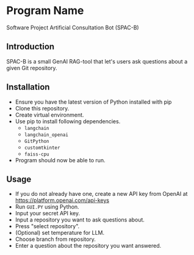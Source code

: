 # Program Name

Software Project Artificial Consultation Bot (SPAC-B)

## Introduction

SPAC-B is a small GenAI RAG-tool that let's users ask questions about a given Git repository. 

## Installation

- Ensure you have the latest version of Python installed with pip
- Clone this repository.
- Create virtual environment. 
- Use pip to install following dependencies.
    - ``langchain``
    - ``langchain_openai``
    - ``GitPython``
    - ``customtkinter``
    - ``faiss-cpu``
 - Program should now be able to run.

## Usage

- If you do not already have one, create a new API key from OpenAI at https://platform.openai.com/api-keys
- Run ``GUI.PY`` using Python.
- Input your secret API key.
- Input a repository you want to ask questions about.
- Press "select repository".
- (Optional) set temperature for LLM.
- Choose branch from repository.
- Enter a question about the repository you want answered.